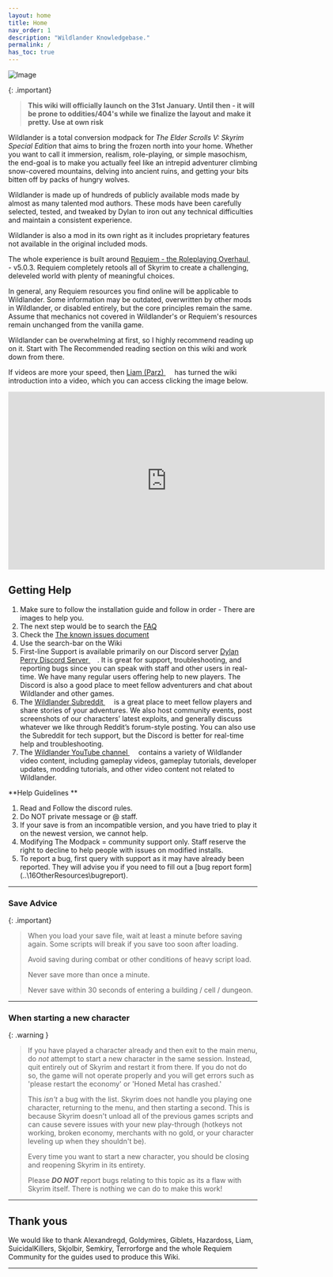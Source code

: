 ```yaml
---
layout: home
title: Home
nav_order: 1
description: "Wildlander Knowledgebase."
permalink: /
has_toc: true
---
```

![Image](https://wiki.wildlandermod.com/Assets/wildlander-header.png)

{: .important}
> **This wiki will officially launch on the 31st January. Until then - it will be prone to oddities/404's while we finalize the layout and make it pretty. Use at own risk**

Wildlander is a total conversion modpack for _The Elder Scrolls V: Skyrim Special Edition_ that aims to bring the frozen north into your home. Whether you want to call it immersion, realism, role-playing, or simple masochism, the end-goal is to make you actually feel like an intrepid adventurer climbing snow-covered mountains, delving into ancient ruins, and getting your bits bitten off by packs of hungry wolves.

Wildlander is made up of hundreds of publicly available mods made by almost as many talented mod authors. These mods have been carefully selected, tested, and tweaked by Dylan to iron out any technical difficulties and maintain a consistent experience.

Wildlander is also a mod in its own right as it includes proprietary features not available in the original included mods.

The whole experience is built around <a href="https://www.nexusmods.com/skyrimspecialedition/mods/60888" target="_blank" rel="noopener noreferrer">Requiem - the Roleplaying Overhaul <svg viewBox="0 0 24 24" aria-labelledby="svg-external-link-title" width="1em" height="1em"><use xlink:href="#svg-external-link"></use></svg></a> - v5.0.3. Requiem completely retools all of Skyrim to create a challenging, deleveled world with plenty of meaningful choices.

In general, any Requiem resources you find online will be applicable to Wildlander. Some information may be outdated, overwritten by other mods in Wildlander, or disabled entirely, but the core principles remain the same. Assume that mechanics not covered in Wildlander's or Requiem's resources remain unchanged from the vanilla game.

Wildlander can be overwhelming at first, so I highly recommend reading up on it. Start with The Recommended reading section on this wiki and work down from there.

If videos are more your speed, then <a href="https://www.youtube.com/channel/UCnVgWmZbuZxl2QFVapKjd3w" target="_blank" rel="noopener noreferrer">Liam (Parz) <svg viewBox="0 0 24 24" aria-labelledby="svg-external-link-title" width="1em" height="1em"><use xlink:href="#svg-external-link"></use></svg></a> has turned the wiki introduction into a video, which you can access clicking the image below.


<iframe class="yt-embed" width="640" height="360" src="https://www.youtube.com/embed/vXRurA0h6NE" title="YouTube video player" frameborder="0" allow="accelerometer; autoplay; clipboard-write; encrypted-media; gyroscope; picture-in-picture" allowfullscreen></iframe>

## Getting Help

1. Make sure to follow the installation guide and follow in order - There are images to help you.
1. The next step would be to search the [FAQ](01Support/Faq/)
1. Check the [The known issues document](01Support\KnownIssues) 
1. Use the search-bar on the Wiki
1. First-line Support is available primarily on our Discord server <a href="https://discordapp.com/invite/8VkDrfq" target="_blank" rel="noopener noreferrer">Dylan Perry Discord Server <svg viewBox="0 0 24 24" aria-labelledby="svg-external-link-title" width="1em" height="1em"><use xlink:href="#svg-external-link"></use></svg></a>. It is great for support, troubleshooting, and reporting bugs since you can speak with staff and other users in real-time. We have many regular users offering help to new players. The Discord is also a good place to meet fellow adventurers and chat about Wildlander and other games.
1. The <a href="https://www.reddit.com/r/wildlander/" target="_blank" rel="noopener noreferrer">Wildlander Subreddit <svg viewBox="0 0 24 24" aria-labelledby="svg-external-link-title" width="1em" height="1em"><use xlink:href="#svg-external-link"></use></svg></a> is a great place to meet fellow players and share stories of your adventures. We also host community events, post screenshots of our characters’ latest exploits, and generally discuss whatever we like through Reddit’s forum-style posting. You can also use the Subreddit for tech support, but the Discord is better for real-time help and troubleshooting.
1. The <a href="https://www.youtube.com/wildlander" target="_blank" rel="noopener noreferrer">Wildlander YouTube channel <svg viewBox="0 0 24 24" aria-labelledby="svg-external-link-title" width="1em" height="1em"><use xlink:href="#svg-external-link"></use></svg></a> contains a variety of Wildlander video content, including gameplay videos, gameplay tutorials, developer updates, modding tutorials, and other video content not related to Wildlander.

**Help Guidelines **

1. Read and Follow the discord rules.
1. Do NOT private message or @ staff.
1. If your save is from an incompatible version, and you have tried to play it on the newest version, we cannot help.
1. Modifying The Modpack = community support only. Staff reserve the right to decline to help people with issues on modified installs.
1. To report a bug, first query with support as it may have already been reported. They will advise you if you need to fill out a [bug report form](..\16OtherResources\bugreport\).

---

### Save Advice

{: .important}
>
> When you load your save file, wait at least a minute before saving again. Some scripts will break if you save too soon after loading.
>  
> Avoid saving during combat or other conditions of heavy script load. 
>
> Never save more than once a minute.
>
> Never save within 30 seconds of entering a building / cell / dungeon.

---

### When starting a new character

{: .warning } 
> If you have played a character already and then exit to the main menu, do _not_ attempt to start a new character in the same session. Instead, quit entirely out of Skyrim and restart it from there. If you do not do so, the game will not operate properly and you will get errors such as 'please restart the economy' or 'Honed Metal has crashed.'
>
> This *isn't* a bug with the list. Skyrim does not handle you playing one character, returning to the menu, and then starting a second. This is because Skyrim doesn't unload all of the previous games scripts and can cause severe issues with your new play-through (hotkeys not working, broken economy, merchants with no gold, or your character leveling up when they shouldn't be).
>
> Every time you want to start a new character, you should be closing and reopening Skyrim in its entirety.
>
> Please ***DO NOT*** report bugs relating to this topic as its a flaw with Skyrim itself. There is nothing we can do to make this work!

---

## Thank yous

We would like to thank Alexandregd, Goldymires, Giblets, Hazardoss, Liam, SuicidalKillers, Skjolbir, Semkiry, Terrorforge and the whole Requiem Community for the guides used to produce this Wiki.

----

